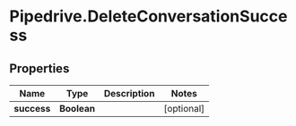 # Pipedrive.DeleteConversationSuccess

## Properties

Name | Type | Description | Notes
------------ | ------------- | ------------- | -------------
**success** | **Boolean** |  | [optional] 


